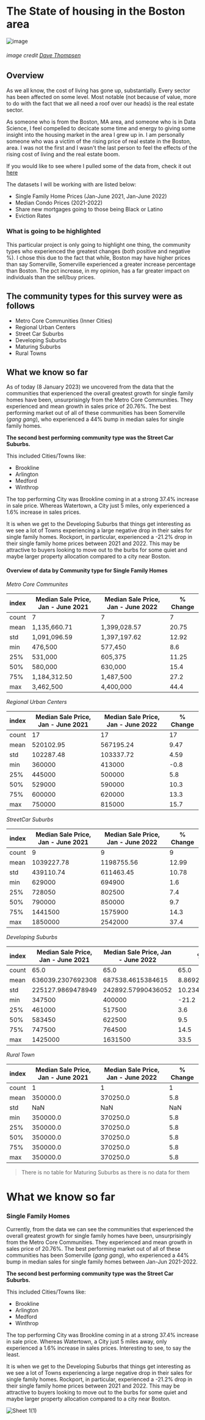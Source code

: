 # The State of housing in the Boston area

![image](https://user-images.githubusercontent.com/91287801/212477320-4e8b030a-4651-4edc-b531-99f5a01e8b43.png)
###### image credit [Dave Thompsen](https://images.fineartamerica.com/images/artworkimages/mediumlarge/1/zakim-bridge-dave-thompsen.jpg)

<!--
Table of contents goes here
-->
## Overview

As we all know, the cost of living has gone up, substantially. Every sector has been affected on some level. Most notable (not because of value, more to do with the fact that we all need a roof over our heads) is the real estate sector.

As someone who is from the Boston, MA area, and someone who is in Data Science, I feel compelled to decicate some time and energy to giving some insight into the housing market in the area I grew up in. I am personally someone who was a victim of the rising price of real estate in the Boston, area. I was not the first and I wasn't the last person to feel the effects of the rising cost of living and the real estate boom.

If you would like to see where I pulled some of the data from, check it out [here](https://www.tbf.org/news-and-insights/reports//2022/October/2022%20Greater%20Boston%20Housing%20Report%20Card/2022%20GBHRC%20Charts)

The datasets I will be working with are listed below:

* Single Family Home Prices (Jan-June 2021, Jan-June 2022)
* Median Condo Prices (2021-2022)
* Share new mortgages going to those being Black or Latino
* Eviction Rates

### What is going to be highlighted

This particular project is only going to highlight one thing, the community types who experienced the greatest changes (both positive and negative %). I chose this due to the fact that while, Boston may have higher prices than say Somerville, Somerville experienced a greater increase percentage than Boston. The pct increase, in my opinion, has a far greater impact on individuals than the sell/buy prices.

## The community types for this survey were as follows

- Metro Core Communities (Inner Cities)
- Regional Urban Centers
- Street Car Suburbs
- Developing Suburbs
- Maturing Suburbs
- Rural Towns

## What we know so far

As of today (8 January 2023) we uncovered from the data that the communities that experienced the overall greatest growth for single family homes have been, unsurprisingly from the Metro Core Communities. They experienced and mean growth in sales price of 20.76%. The best performing market out of all of these communities has been Somerville (*gang gang*), who experienced a 44% bump in median sales for single family homes.

**The second best performing community type was the Street Car Suburbs.**

This included Cities/Towns like:

* Brookline
* Arlington
* Medford
* Winthrop

The top performing City was Brookline coming in at a strong 37.4% increase in sale price. Whereas Watertown, a City just 5 miles, only experienced a 1.6% increase in sales prices.

It is when we get to the Developing Suburbs that things get interesting as we see a lot of Towns experiencing a large negative drop in their sales for single family homes. Rockport, in particular, experienced a -21.2% drop in their single family home prices between 2021 and 2022. This may be attractive to buyers looking to move out to the burbs for some quiet and maybe larger property allocation compared to a city near Boston.

#### Overview of data by Community type for Single Family Homes

*Metro Core Communites*

|index|Median Sale Price, Jan - June 2021|Median Sale Price, Jan - June 2022|% Change|
|---|---|---|---|
|count|7|7|7|
|mean|1,135,660\.71|1,399,028\.57|20\.75|
|std|1,091,096\.59|1,397,197\.62|12\.92|
|min|476,500|577,450|8\.6|
|25%|531,000|605,375|11\.25|
|50%|580,000|630,000|15\.4|
|75%|1,184,312\.50|1,487,500|27\.2|
|max|3,462,500|4,400,000|44\.4|

*Regional Urban Centers*

|index|Median Sale Price, Jan - June 2021|Median Sale Price, Jan - June 2022|% Change|
|---|---|---|---|
|count|17|17|17|
|mean|520102\.95|567195\.24|9\.47|
|std|102287\.48|103337\.72|4\.59|
|min|360000|413000|-0\.8|
|25%|445000|500000|5\.8|
|50%|529000|590000|10\.3|
|75%|600000|620000|13\.3|
|max|750000|815000|15\.7|

*StreetCar Suburbs*

|index|Median Sale Price, Jan - June 2021|Median Sale Price, Jan - June 2022|% Change|
|---|---|---|---|
|count|9|9|9|
|mean|1039227\.78|1198755\.56|12\.99|
|std|439110\.74|611463\.45|10\.78|
|min|629000|694900|1\.6|
|25%|728050|802500|7\.4|
|50%|790000|850000|9\.7|
|75%|1441500|1575900|14\.3|
|max|1850000|2542000|37\.4|

*Developing Suburbs*

|index|Median Sale Price, Jan - June 2021|Median Sale Price, Jan - June 2022|% Change|
|---|---|---|---|
|count|65\.0|65\.0|65\.0|
|mean|636039\.2307692308|687538\.4615384615|8\.86923076923077|
|std|225127\.9869478949|242892\.57990436052|10\.234316096424736|
|min|347500|400000|-21\.2|
|25%|461000|517500|3\.6|
|50%|583450|622500|9\.5|
|75%|747500|764500|14\.5|
|max|1425000|1631500|33\.5|

*Rural Town*

|index|Median Sale Price, Jan - June 2021|Median Sale Price, Jan - June 2022|% Change|
|---|---|---|---|
|count|1|1|1|
|mean|350000\.0|370250\.0|5\.8|
|std|NaN|NaN|NaN|
|min|350000\.0|370250\.0|5\.8|
|25%|350000\.0|370250\.0|5\.8|
|50%|350000\.0|370250\.0|5\.8|
|75%|350000\.0|370250\.0|5\.8|
|max|350000\.0|370250\.0|5\.8|

> There is no table for Maturing Suburbs as there is no data for them

# What we know so far

### Single Family Homes

Currently, from the data we can see the communities that experienced the overall greatest growth for single family homes have been, unsurprisingly from the Metro Core Communities. They experienced and mean growth in sales price of 20.76%. The best performing market out of all of these communities has been Somerville (*gang gang*), who experienced a 44% bump in median sales for single family homes between Jan-Jun 2021-2022.

**The second best performing community type was the Street Car Suburbs.**

This included Cities/Towns like:

* Brookline
* Arlington
* Medford
* Winthrop

The top performing City was Brookline coming in at a strong 37.4% increase in sale price. Whereas Watertown, a City just 5 miles away, only experienced a 1.6% increase in sales prices. Interesting to see, to say the least.

It is when we get to the Developing Suburbs that things get interesting as we see a lot of Towns experiencing a large negative drop in their sales for single family homes. Rockport, in particular, experienced a -21.2% drop in their single family home prices between 2021 and 2022. This may be attractive to buyers looking to move out to the burbs for some quiet and maybe larger property allocation compared to a city near Boston.

<!-- ![Sheet 1](https://user-images.githubusercontent.com/91287801/211865276-34263adc-f6b3-4c1f-9f2b-871a4813b18d.png) -->

![Sheet 1(1)](https://user-images.githubusercontent.com/91287801/212280192-28ed6c94-0a9b-493a-ad0c-b66428962b10.png)
<!--
citations go here
- https://www.tbf.org/news-and-insights/reports//2022/October/2022%20Greater%20Boston%20Housing%20Report%20Card/2022%20GBHRC%20Charts#single
_ 
-->
